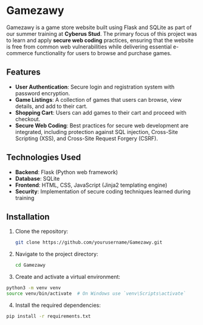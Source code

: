 # Gamezawy

Gamezawy is a game store website built using Flask and SQLite as part of our summer training at **Cyberus Stud**. The primary focus of this project was to learn and apply **secure web coding** practices, ensuring that the website is free from common web vulnerabilities while delivering essential e-commerce functionality for users to browse and purchase games.

## Features
- **User Authentication**: Secure login and registration system with password encryption.
- **Game Listings**: A collection of games that users can browse, view details, and add to their cart.
- **Shopping Cart**: Users can add games to their cart and proceed with checkout.
- **Secure Web Coding**: Best practices for secure web development are integrated, including protection against SQL injection, Cross-Site Scripting (XSS), and Cross-Site Request Forgery (CSRF).

## Technologies Used
- **Backend**: Flask (Python web framework)
- **Database**: SQLite
- **Frontend**: HTML, CSS, JavaScript (Jinja2 templating engine)
- **Security**: Implementation of secure coding techniques learned during training

## Installation

1. Clone the repository:
   ```bash
   git clone https://github.com/yourusername/Gamezawy.git
   ```
2. Navigate to the project directory:
   ```bash
   cd Gamezawy
   ```
3. Create and activate a virtual environment:
  ```bash
  python3 -m venv venv
  source venv/bin/activate  # On Windows use `venv\Scripts\activate`
  ```
4. Install the required dependencies:
  ```bash
  pip install -r requirements.txt

  ```

